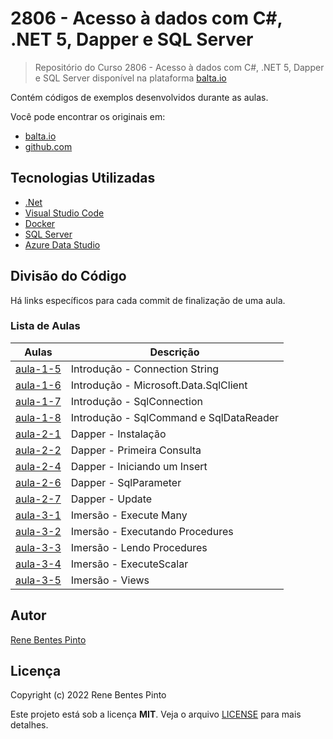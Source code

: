 # 2806 - Acesso à dados com C#, .NET 5, Dapper e SQL Server

> Repositório do Curso 2806 - Acesso à dados com C#, .NET 5, Dapper e SQL Server disponível na plataforma [balta.io](https://balta.io)

Contém códigos de exemplos desenvolvidos durante as aulas.

Você pode encontrar os originais em:

- [balta.io](https://balta.io/cursos/acesso-dados-csharp-net-dapper-sql-server)
- [github.com](https://github.com/balta-io/2806)

## Tecnologias Utilizadas

- [.Net](https://dotnet.microsoft.com/)
- [Visual Studio Code](https://code.visualstudio.com)
- [Docker](https://www.docker.com)
- [SQL Server](https://www.microsoft.com/sql-server)
- [Azure Data Studio](https://docs.microsoft.com/sql/azure-data-studio)

## Divisão do Código

Há links específicos para cada commit de finalização de uma aula.

### Lista de Aulas

| Aulas                            | Descrição                               |
| -------------------------------- | --------------------------------------- |
| [aula-1-5](../../commit/a3ac0be) | Introdução - Connection String          |
| [aula-1-6](../../commit/6798067) | Introdução - Microsoft.Data.SqlClient   |
| [aula-1-7](../../commit/362c911) | Introdução - SqlConnection              |
| [aula-1-8](../../commit/ce5206f) | Introdução - SqlCommand e SqlDataReader |
| [aula-2-1](../../commit/8250327) | Dapper - Instalação                     |
| [aula-2-2](../../commit/765714c) | Dapper - Primeira Consulta              |
| [aula-2-4](../../commit/3e0e211) | Dapper - Iniciando um Insert            |
| [aula-2-6](../../commit/7dee61f) | Dapper - SqlParameter                   |
| [aula-2-7](../../commit/0ffe935) | Dapper - Update                         |
| [aula-3-1](../../commit/0c3a6e4) | Imersão - Execute Many                  |
| [aula-3-2](../../commit/58247e3) | Imersão - Executando Procedures         |
| [aula-3-3](../../commit/ff60338) | Imersão - Lendo Procedures              |
| [aula-3-4](../../commit/ee1b91a) | Imersão - ExecuteScalar                 |
| [aula-3-5](../../commit/422cab4) | Imersão - Views                         |

## Autor

[Rene Bentes Pinto](http://github.com/renebentes)

## Licença

Copyright (c) 2022 Rene Bentes Pinto

Este projeto está sob a licença **MIT**. Veja o arquivo [LICENSE](LICENSE) para mais detalhes.

